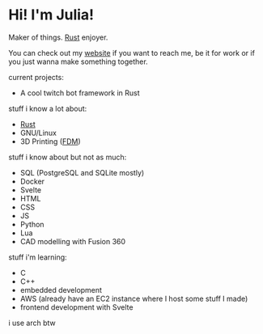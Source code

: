 # Hi! I'm Julia!
Maker of things. [Rust](https://rust-lang.org) enjoyer.

You can check out my [website](https://juliapixel.com) if you want to reach me, be it for work or if you just wanna make something together.

current projects:
- A cool twitch bot framework in Rust

stuff i know a lot about:
- [Rust](https://rust-lang.org)
- GNU/Linux
- 3D Printing ([FDM](https://en.wikipedia.org/wiki/Fused_filament_fabrication))

stuff i know about but not as much:
- SQL (PostgreSQL and SQLite mostly)
- Docker
- Svelte
- HTML
- CSS
- JS
- Python
- Lua
- CAD modelling with Fusion 360

stuff i'm learning:
- C
- C++
- embedded development
- AWS (already have an EC2 instance where I host some stuff I made)
- frontend development with Svelte

i use arch btw

